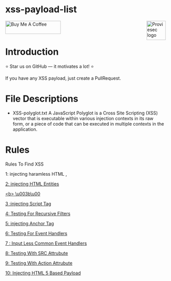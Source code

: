 # xss-payload-list

<a href="https://proviesec.org/">
    <img src="https://avatars.githubusercontent.com/u/92156402?s=400&u=7fe0dbb9085a37818ee8c2b061432a9a69cbff42&v=4" alt="Proviesec logo" title="Proviesec" align="right" height="60" />
</a>
<a href="https://www.buymeacoffee.com/proviesec" target="_blank"><img src="https://cdn.buymeacoffee.com/buttons/default-orange.png" alt="Buy Me A Coffee" height="41" width="174"></a>

# Introduction 

:star: Star us on GitHub — it motivates a lot! :star:

If you have any XSS payload, just create a PullRequest. 

# File Descriptions

- XSS-polyglot.txt
A JavaScript Polyglot is a Cross Site Scripting (XSS) vector that is executable within various injection contexts in its raw form, or a piece of code that can be executed in multiple contexts in the application.

# Rules

Rules To Find XSS

1: injecting haramless HTML
<a>,<u>

2: injecting HTML Entities

&lt;b&gt;
\u003b\u00

3 :injecting Script Tag
    
4: Testing For Recursive Filters
    
5: injecting Anchor Tag
    
6: Testing For Event Handlers
    
7 : Input Less Common Event Handlers
    
8: Testing With SRC Attrubute
    
9: Testing With Action Attrubute
    
10: Injecting HTML 5 Based Payload
    
